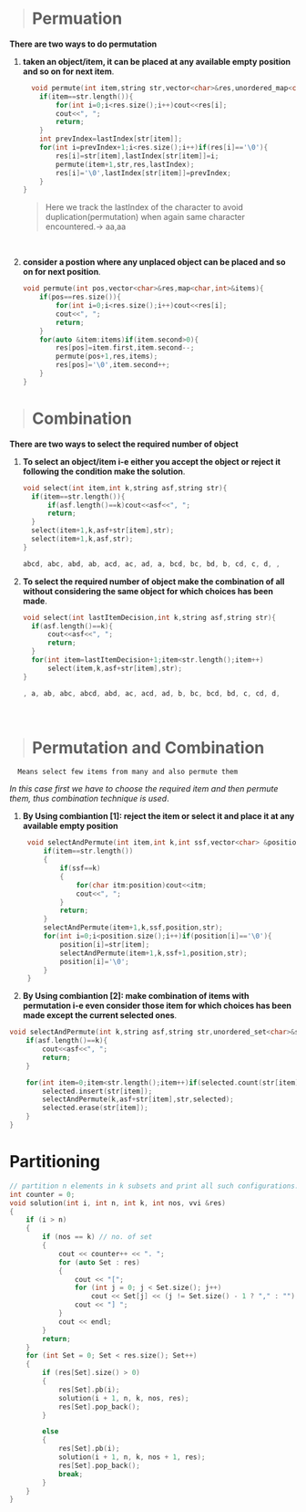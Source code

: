 
># Permuation
**There are two ways to do permutation**

1. **taken an object/item, it can be placed at any available empty position and so on for next item**.

      ```cpp
        void permute(int item,string str,vector<char>&res,unordered_map<char,int>&lastIndex){
          if(item==str.length()){
              for(int i=0;i<res.size();i++)cout<<res[i];
              cout<<", ";
              return;
          }
          int prevIndex=lastIndex[str[item]];
          for(int i=prevIndex+1;i<res.size();i++)if(res[i]=='\0'){
              res[i]=str[item],lastIndex[str[item]]=i;
              permute(item+1,str,res,lastIndex);
              res[i]='\0',lastIndex[str[item]]=prevIndex;
          }       
      }
    ```
    > Here we track the lastIndex of the character to avoid duplication(permutation) when again same character encountered.-> aa,aa

<br>

2. **consider a postion where any unplaced object can be placed and so on for next position**.

      ```cpp
      void permute(int pos,vector<char>&res,map<char,int>&items){
          if(pos==res.size()){
              for(int i=0;i<res.size();i++)cout<<res[i];
              cout<<", ";
              return;
          }
          for(auto &item:items)if(item.second>0){
              res[pos]=item.first,item.second--;
              permute(pos+1,res,items);
              res[pos]='\0',item.second++;
          }   
      }
      ```


># Combination

**There are two ways to select the required number of object**

1. **To select an object/item i-e either you accept the object or reject it following the condition make the solution**.

      ```cpp
      void select(int item,int k,string asf,string str){
        if(item==str.length()){
            if(asf.length()==k)cout<<asf<<", ";
            return;
        }
        select(item+1,k,asf+str[item],str);
        select(item+1,k,asf,str);
      }
      
      abcd, abc, abd, ab, acd, ac, ad, a, bcd, bc, bd, b, cd, c, d, ,
      ```


2. **To select the required number of object make the combination of all without considering the same object for which choices has been made**.

    ```cpp
    void select(int lastItemDecision,int k,string asf,string str){
      if(asf.length()==k){
          cout<<asf<<", ";
          return;
      }
      for(int item=lastItemDecision+1;item<str.length();item++) 
          select(item,k,asf+str[item],str);
    }

    , a, ab, abc, abcd, abd, ac, acd, ad, b, bc, bcd, bd, c, cd, d,
    ```
<br>

># Permutation and Combination

      Means select few items from many and also permute them
*In this case first we have to choose the required item and then permute them, thus combination technique is used*.

1. **By Using combiantion [1]: reject the item or select it and place it at any available empty position**

     ```cpp
      void selectAndPermute(int item,int k,int ssf,vector<char> &position,string str){
          if(item==str.length())
          {
              if(ssf==k)
              {
                  for(char itm:position)cout<<itm;
                  cout<<", ";
              }
              return;
          }
          selectAndPermute(item+1,k,ssf,position,str);
          for(int i=0;i<position.size();i++)if(position[i]=='\0'){
              position[i]=str[item];
              selectAndPermute(item+1,k,ssf+1,position,str);
              position[i]='\0';
          }
      }
      ```

2. **By Using combiantion [2]: make combination of items with permutation i-e even consider those item for which choices has been made except the current selected ones**.

  ```cpp
  void selectAndPermute(int k,string asf,string str,unordered_set<char>&selected){
      if(asf.length()==k){
          cout<<asf<<", ";
          return;
      }
  
      for(int item=0;item<str.length();item++)if(selected.count(str[item])==false){
          selected.insert(str[item]);
          selectAndPermute(k,asf+str[item],str,selected);
          selected.erase(str[item]);
      }
  }
  ```

# Partitioning

```cpp
// partition n elements in k subsets and print all such configurations.
int counter = 0;
void solution(int i, int n, int k, int nos, vvi &res)
{
    if (i > n)
    {
        if (nos == k) // no. of set
        {
            cout << counter++ << ". ";
            for (auto Set : res)
            {
                cout << "[";
                for (int j = 0; j < Set.size(); j++)
                    cout << Set[j] << (j != Set.size() - 1 ? "," : "");
                cout << "] ";
            }
            cout << endl;
        }
        return;
    }
    for (int Set = 0; Set < res.size(); Set++)
    {
        if (res[Set].size() > 0)
        {
            res[Set].pb(i);
            solution(i + 1, n, k, nos, res);
            res[Set].pop_back();
        }

        else
        {
            res[Set].pb(i);
            solution(i + 1, n, k, nos + 1, res);
            res[Set].pop_back();
            break;
        }
    }
}
```